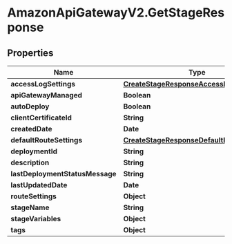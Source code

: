 # AmazonApiGatewayV2.GetStageResponse

## Properties

Name | Type | Description | Notes
------------ | ------------- | ------------- | -------------
**accessLogSettings** | [**CreateStageResponseAccessLogSettings**](CreateStageResponseAccessLogSettings.md) |  | [optional] 
**apiGatewayManaged** | **Boolean** |  | [optional] 
**autoDeploy** | **Boolean** |  | [optional] 
**clientCertificateId** | **String** |  | [optional] 
**createdDate** | **Date** |  | [optional] 
**defaultRouteSettings** | [**CreateStageResponseDefaultRouteSettings**](CreateStageResponseDefaultRouteSettings.md) |  | [optional] 
**deploymentId** | **String** |  | [optional] 
**description** | **String** |  | [optional] 
**lastDeploymentStatusMessage** | **String** |  | [optional] 
**lastUpdatedDate** | **Date** |  | [optional] 
**routeSettings** | **Object** |  | [optional] 
**stageName** | **String** |  | [optional] 
**stageVariables** | **Object** |  | [optional] 
**tags** | **Object** |  | [optional] 


